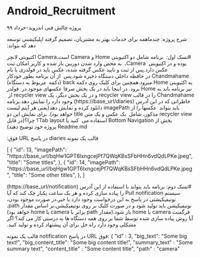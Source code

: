 # Android_Recruitment
پروژه چالش فنی اندروید-خرداد ۹۹

&#x202b; 
شرح پروژه:
چندماهمه برای خدمات بهتر به مشتریان، تصمیم گرفته اپلیکیشنی توسعه دهد که بتواند:

&#x202b; 
#تسک اول:
&#x202b; 
برنامه شامل دو اکتیویتی Home و Camera است.Camera اکتیویتی لانچر بوده و در اکتیویتی 
&#x202b; 
Camera، 
&#x202b; 
به محض وارد شدن دوربین باز شده و کاربر امکان ثبت عکس دارد.پس از ثبت و تایید عکس
 گرفته شده، عکس باید در فولدری با نام Chandmahame در حافظه داخلی دستگاه ذخیره شود.پس
&#x202b; 
 از آن برنامه بطور خودکار به اکتیویتی Home میرود.همچنین برای کلیک روی دکمه back (دکمه
&#x202b; 
 مربوط به دستگاه) نیز برنامه باید به Home برود. در اینجا باید در یک بخش صرفا عکسهای موجود در
&#x202b; 
 فولدر Chandmahame را در قالب recycler view و در یک بخش دیگر، یک recycler view از
&#x202b; 
خاطراتی که در این آدرس (https://base_url/diaries) وجود دارد را نمایش دهد.برنامه باید بتواند
&#x202b; 
عکسها را از imagePath  دانلود کرده و نمایش دهد(یعنی هر آیتم لیست recycler view مذکور، شامل
&#x202b; 
یک عکس و یک متن
title خواهد بود). برای نمایش این دو بخش از Bottom Navigation استفاده می
&#x202b; 
کنید یا Tab layout؟ چرا؟(در فایل Readme.md پروژه خود توضیح دهید)

&#x202b; 
قالب یک نمونه diaries در پاسخ URL فوق:

[
    {
        "id": 13,
        "imagePath": "https://base_url/bqHw1GPT6lxngcejPf7QWqKBsSFbHHn6vdQdLPKe.jpeg",
        "title": "Some titles",
    },
        {
        "id": 14,
        "imagePath": "https://base_url/bqHgw1GPT6lxngcejPf7QWqKBsSFbHHn6vdQdLPKe.jpeg",
        "title": "Some other titles",
    },
]




&#x202b; 
#تسک دوم:
برنامه باید بتواند با استفاده از این آدرس (https://base_url/notification) سیستم Pull notification را پیاده سازی کرده و هر یک ساعت یکبار چک کند که آیا نوتیفیکیشنی در پاسخ به این درخواست وجود دارد یا خیر.در صورت موجود بودن، نوتیفیکیشن باید تولید شود و در صورت کلیک بر روی نوتیفیکیشن،بر اساس مقدار path، فرگمنت camera یا home باز شود.(مقدار path برابر با camera یا home خواهد بود)
آیا روش پیاده سازی شده توسط شما بر روی همه دستگاه ها به درستی کار می کند؟ اگر مشکلی وجود دارد راه حل برای آن پیشنهاد کرده و تولید کنید.
 
قالب یک نمونه notification در پاسخ URL فوق:
{
	"id" : 3,
	"big_text": "Some big text!",
	"big_content_title": "Some big content title!",
	"summary_text" : "Some summary text",
	"content_title" : "Some content title",
	"path" : "camera"
